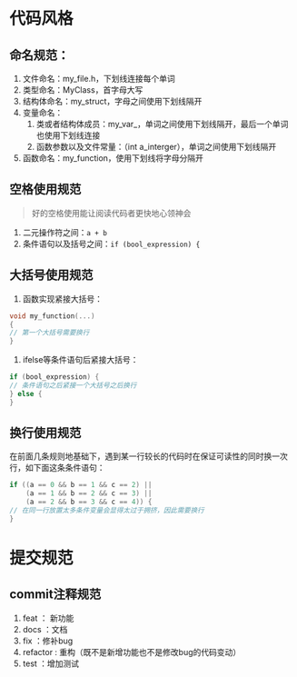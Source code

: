 # 代码风格

## 命名规范：

1. 文件命名：my_file.h，下划线连接每个单词
2. 类型命名：MyClass，首字母大写
3. 结构体命名：my_struct，字母之间使用下划线隔开
4. 变量命名：
    1. 类或者结构体成员：my_var_，单词之间使用下划线隔开，最后一个单词也使用下划线连接
    2. 函数参数以及文件常量：（int a_interger），单词之间使用下划线隔开
5. 函数命名：my_function，使用下划线将字母分隔开

## 空格使用规范

> 好的空格使用能让阅读代码者更快地心领神会
> 
1. 二元操作符之间：`a + b`
2. 条件语句以及括号之间：`if (bool_expression) {`

## 大括号使用规范

1. 函数实现紧接大括号：

```cpp
void my_function(...)
{
// 第一个大括号需要换行
}
```

1. ifelse等条件语句后紧接大括号：

```cpp
if (bool_expression) {
// 条件语句之后紧接一个大括号之后换行
} else {
}
```

## 换行使用规范

在前面几条规则地基础下，遇到某一行较长的代码时在保证可读性的同时换一次行，如下面这条条件语句：

```cpp
if ((a == 0 && b == 1 && c == 2) || 
	(a == 1 && b == 2 && c == 3) ||
	(a == 2 && b == 3 && c == 4)) {
// 在同一行放置太多条件变量会显得太过于拥挤，因此需要换行
}
```

# 提交规范

## commit注释规范

1. feat ： 新功能
2. docs ：文档
3. fix ：修补bug
4. refactor : 重构（既不是新增功能也不是修改bug的代码变动）
5. test ：增加测试